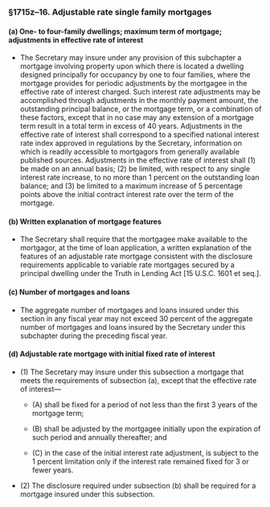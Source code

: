 ### §1715z–16. Adjustable rate single family mortgages
#### (a) One- to four-family dwellings; maximum term of mortgage; adjustments in effective rate of interest
* The Secretary may insure under any provision of this subchapter a mortgage involving property upon which there is located a dwelling designed principally for occupancy by one to four families, where the mortgage provides for periodic adjustments by the mortgagee in the effective rate of interest charged. Such interest rate adjustments may be accomplished through adjustments in the monthly payment amount, the outstanding principal balance, or the mortgage term, or a combination of these factors, except that in no case may any extension of a mortgage term result in a total term in excess of 40 years. Adjustments in the effective rate of interest shall correspond to a specified national interest rate index approved in regulations by the Secretary, information on which is readily accessible to mortgagors from generally available published sources. Adjustments in the effective rate of interest shall (1) be made on an annual basis; (2) be limited, with respect to any single interest rate increase, to no more than 1 percent on the outstanding loan balance; and (3) be limited to a maximum increase of 5 percentage points above the initial contract interest rate over the term of the mortgage.

#### (b) Written explanation of mortgage features
* The Secretary shall require that the mortgagee make available to the mortgagor, at the time of loan application, a written explanation of the features of an adjustable rate mortgage consistent with the disclosure requirements applicable to variable rate mortgages secured by a principal dwelling under the Truth in Lending Act [15 U.S.C. 1601 et seq.].

#### (c) Number of mortgages and loans
* The aggregate number of mortgages and loans insured under this section in any fiscal year may not exceed 30 percent of the aggregate number of mortgages and loans insured by the Secretary under this subchapter during the preceding fiscal year.

#### (d) Adjustable rate mortgage with initial fixed rate of interest
* (1) The Secretary may insure under this subsection a mortgage that meets the requirements of subsection (a), except that the effective rate of interest—

  * (A) shall be fixed for a period of not less than the first 3 years of the mortgage term;

  * (B) shall be adjusted by the mortgagee initially upon the expiration of such period and annually thereafter; and

  * (C) in the case of the initial interest rate adjustment, is subject to the 1 percent limitation only if the interest rate remained fixed for 3 or fewer years.


* (2) The disclosure required under subsection (b) shall be required for a mortgage insured under this subsection.